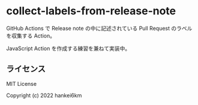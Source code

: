 # collect-labels-from-release-note

GitHub Actions で Release note の中に記述されている Pull Request のラベルを収集する Action。

JavaScript Action を作成する練習を兼ねて実装中。

## ライセンス

MIT License

Copyright (c) 2022 hankei6km
